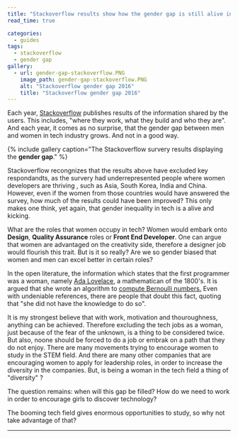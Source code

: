 ```yaml
---
title: "Stackoverflow results show how the gender gap is still alive in the tech industry"
read_time: true

categories:  
  - guides
tags:
  - stackoverflow
  - gender gap
gallery:
  - url: gender-gap-stackoverflow.PNG
    image_path: gender-gap-stackoverflow.PNG
    alt: "Stackoverflow gender gap 2016"
    title: "Stackoverflow gender gap 2016"
---
```



Each year, <a href="http://stackoverflow.com/research/developer-survey-2016" target="_blank">Stackoverflow</a> publishes results of the information shared by the users. This includes, "where they work, what they build and who they are". And each year, it comes as no surprise, that the gender gap between men and women in tech industry grows. And not in a good way.

{% include gallery caption="The Stackoverflow survery results displaying the **gender gap**." %}

Stackoverflow recongnizes that the results above have excluded key respondandts, as the survery had underrepresented people where women developers are thriving , such as Asia, South Korea, India and China. However, even if the women from those countries would have answered  the survey, how much of the results could have been improved? This only makes one think, yet again, that gender inequality in tech is a alive and kicking.

What are the roles that women occupy in tech? Women would embark onto **Design**, **Quality Assurance** roles or **Front End Developer**. One can argue that women are advantaged on the creativity side, therefore a designer job would flourish this trait. But is it so really? Are we so gender biased that women and men can excel better in certain roles?

In the open literature, the information which states that the first programmer was a woman, namely <a href="https://en.wikipedia.org/wiki/Ada_Lovelace" target="_blank">Ada Lovelace</a>, a mathematican of the 1800's. It is argued that she wrote an algorithm to <a href="https://en.wikipedia.org/wiki/Ada_Lovelace#First_computer_program" target="_blank">compute Bernoulli numbers.</a> Even with undeniable references, there are people that doubt this fact, quoting that "she did not have the knowledge to do so". 

It is my strongest believe that with work, motivation and thouroughness, anything can be achieved. Therefore excluding the tech jobs as a woman, just because of the fear of the unknown, is a thing to be considered twice. But also, noone should be forced to do a job or embrak on a path that they do not enjoy. There are many movements trying to encourage women to study in the STEM field. And there are many other companies that are encouraging women to apply for leadership roles, in order to increase the diversity in the companies. But, is being a woman in the tech field a thing of "diversity" ? 

The question remains: when will this gap be filled? How do we need to work in order to encourage girls to discover technology? 

The booming tech field gives enormous opportunities to study, so why not take advantage of that?


---